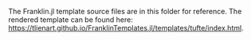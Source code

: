 The Franklin.jl template source files are in this folder for reference. The rendered template can be found here: https://tlienart.github.io/FranklinTemplates.jl/templates/tufte/index.html.